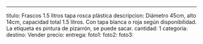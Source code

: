 ---
titulo: Frascos 1.5 litros tapa rosca plástica
descripcion: Diámetro 45cm, alto 14cm, capacidad total 1.5 litros. Con tapa blanca
  o roja según disponibilidad. La etiqueta es pintura de pizarrón, se puede sacar.
cantidad: 1
categoria: 
destino: Vender
precio: 
entrega: 
foto1: 
foto2: 
foto3: 
